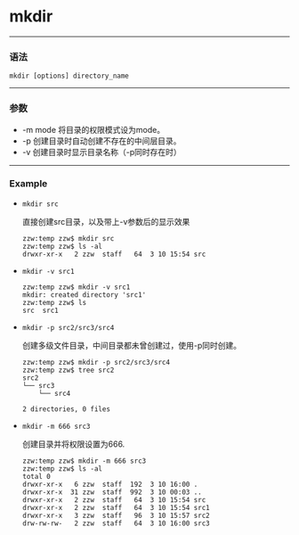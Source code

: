 mkdir
====

***

### 语法

```
mkdir [options] directory_name
```

***

### 参数

* -m mode 将目录的权限模式设为mode。
* -p 创建目录时自动创建不存在的中间层目录。
* -v 创建目录时显示目录名称（-p同时存在时）

***

### Example

* `mkdir src`

    直接创建src目录，以及带上-v参数后的显示效果

    ```
    zzw:temp zzw$ mkdir src
    zzw:temp zzw$ ls -al
    drwxr-xr-x   2 zzw  staff   64  3 10 15:54 src
    ```

* `mkdir -v src1`

    ```
    zzw:temp zzw$ mkdir -v src1
    mkdir: created directory 'src1'
    zzw:temp zzw$ ls
    src  src1
    ```

* `mkdir -p src2/src3/src4`

    创建多级文件目录，中间目录都未曾创建过，使用-p同时创建。

    ```
    zzw:temp zzw$ mkdir -p src2/src3/src4
    zzw:temp zzw$ tree src2
    src2
    └── src3
        └── src4

    2 directories, 0 files
    ```

* `mkdir -m 666 src3`

    创建目录并将权限设置为666.

    ```
    zzw:temp zzw$ mkdir -m 666 src3
    zzw:temp zzw$ ls -al
    total 0
    drwxr-xr-x   6 zzw  staff  192  3 10 16:00 .
    drwxr-xr-x  31 zzw  staff  992  3 10 00:03 ..
    drwxr-xr-x   2 zzw  staff   64  3 10 15:54 src
    drwxr-xr-x   2 zzw  staff   64  3 10 15:54 src1
    drwxr-xr-x   3 zzw  staff   96  3 10 15:57 src2
    drw-rw-rw-   2 zzw  staff   64  3 10 16:00 src3
    ```
